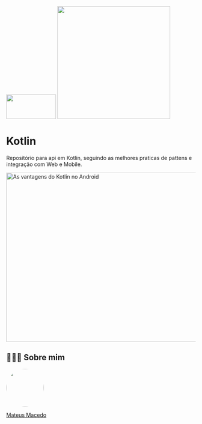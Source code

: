 <img src="https://www.everis.com/sites/all/themes/everis/logo.png" width="132" height="65">

<img width="300" src="https://storage.ning.com/topology/rest/1.0/file/get/1802504447?profile=RESIZE_1024x1024" class="align-full">

# Kotlin
Repositório para api em Kotlin, seguindo as melhores praticas de pattens e integração com Web e Mobile.

<img width="800" height="450" src="https://eventostech.com.br/wp-content/uploads/2019/08/as-vantagens-kotlin-android-eventostech-800x450.jpg" class="attachment-eventchamp-big-post size-eventchamp-big-post wp-post-image" alt="As vantagens do Kotlin no Android" srcset="https://eventostech.com.br/wp-content/uploads/2019/08/as-vantagens-kotlin-android-eventostech.jpg 800w, https://eventostech.com.br/wp-content/uploads/2019/08/as-vantagens-kotlin-android-eventostech-300x169.jpg 300w, https://eventostech.com.br/wp-content/uploads/2019/08/as-vantagens-kotlin-android-eventostech-768x432.jpg 768w" sizes="(max-width: 800px) 100vw, 800px">

## 👨🏻‍🚀 Sobre mim
<a href="https://www.linkedin.com/in/mateus-macedo-937a32163/">
 <img style="border-radius:50%" width="100px; "src="https://avatars.githubusercontent.com/u/63172367?s=460&u=11fd26ea8a7f5663d7707d7ef254e4f8bfca1b05&v=4"/>
 <p>Mateus Macedo</p>
</a>

